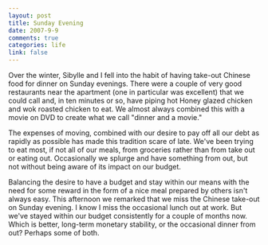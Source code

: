 ```yaml
--- 
layout: post
title: Sunday Evening
date: 2007-9-9
comments: true
categories: life
link: false
---
```

Over the winter, Sibylle and I fell into the habit of having take-out Chinese food for dinner on Sunday evenings.  There were a couple of very good restaurants near the apartment (one in particular was excellent) that we could call and, in ten minutes or so, have piping hot Honey glazed chicken and wok roasted chicken to eat.  We almost always combined this with a movie on DVD to create what we call "dinner and a movie."

The expenses of moving, combined with our desire to pay off all our debt as rapidly as possible has made this tradition scare of late.  We've been trying to eat most, if not all of our meals, from groceries rather than from take out or eating out.  Occasionally we splurge and have something from out, but not without being aware of its impact on our budget.

Balancing the desire to have a budget and stay within our means with the need for some reward in the form of a nice meal prepared by others isn't always easy.  This afternoon we remarked that we miss the Chinese take-out on Sunday evening.  I know I miss the occasional lunch out at work.  But we've stayed within our budget consistently for a couple of months now. Which is better, long-term monetary stability, or the occasional dinner from out?  Perhaps some of both.
